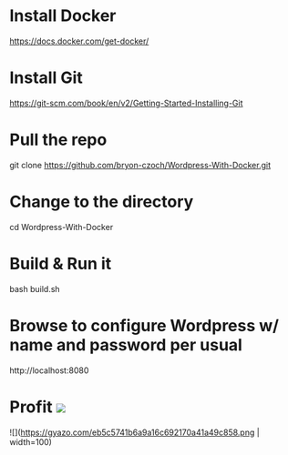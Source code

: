 # Install Docker
https://docs.docker.com/get-docker/

# Install Git
https://git-scm.com/book/en/v2/Getting-Started-Installing-Git

# Pull the repo
git clone https://github.com/bryon-czoch/Wordpress-With-Docker.git

# Change to the directory
cd Wordpress-With-Docker

# Build & Run it
bash build.sh

# Browse to configure Wordpress w/ name and password per usual

http://localhost:8080

# Profit ![](https://stocksera.pythonanywhere.com/static/images/subreddit_icon/wallstreetbets.png)
![](https://gyazo.com/eb5c5741b6a9a16c692170a41a49c858.png | width=100)
